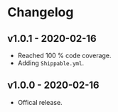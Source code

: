 # Changelog

## v1.0.1 - 2020-02-16

- Reached 100 % code coverage.
- Adding `Shippable.yml`.

## v1.0.0 - 2020-02-16

- Offical release.
